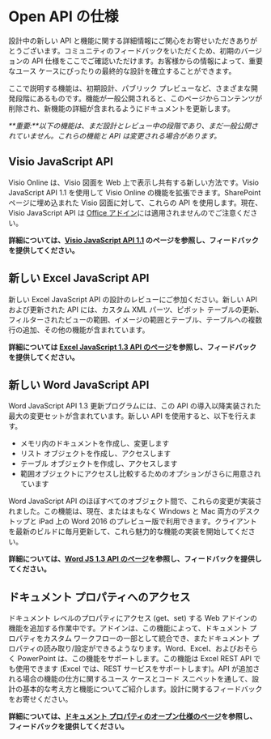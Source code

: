 # <a name="open-api-specifications"></a>Open API の仕様

設計中の新しい API と機能に関する詳細情報にご関心をお寄せいただきありがとうございます。コミュニティのフィードバックをいただくため、初期のバージョンの API 仕様をここでご確認いただけます。お客様からの情報によって、重要なユース ケースにぴったりの最終的な設計を確立することができます。 

ここで説明する機能は、初期設計、パブリック プレビューなど、さまざまな開発段階にあるものです。機能が一般公開されると、このページからコンテンツが削除され、新機能の詳細が含まれるようにドキュメントを更新します。 

_**重要:**以下の機能は、まだ設計とレビュー中の段階であり、まだ一般公開されていません。これらの機能と API は変更される場合があります。_

## <a name="visio-javascript-apis"></a>Visio JavaScript API
Visio Online は、Visio 図面を Web 上で表示し共有する新しい方法です。Visio JavaScript API 1.1 を使用して Visio Online の機能を拡張できます。SharePoint ページに埋め込まれた Visio 図面に対して、これらの API を使用します。現在、Visio JavaScript API は [Office アドイン](https://dev.office.com/docs/add-ins/overview/office-add-ins)には適用されませんのでご注意ください。

**詳細については、[Visio JavaScript API 1.1](https://github.com/OfficeDev/office-js-docs/tree/VisioJs_1.1_Openspec) のページを参照し、フィードバックを提供してください。**

## <a name="new-excel-javascript-apis"></a>新しい Excel JavaScript API
新しい Excel JavaScript API の設計のレビューにご参加ください。新しい API および更新された API には、カスタム XML パーツ、ピボット テーブルの更新、フィルターされたビューの範囲、イメージの範囲とテーブル、テーブルへの複数行の追加、その他の機能が含まれています。 

**詳細については [Excel JavaScript 1.3 API のページ](https://github.com/OfficeDev/office-js-docs/tree/ExcelJs_1.3_OpenSpec)を参照し、フィードバックを提供してください。**

## <a name="new-word-javascript-apis"></a>新しい Word JavaScript API
Word JavaScript API 1.3 更新プログラムには、この API の導入以降実装された最大の変更セットが含まれています。新しい API を使用すると、以下を行えます。 

* メモリ内のドキュメントを作成し、変更します
* リスト オブジェクトを作成し、アクセスします
* テーブル オブジェクトを作成し、アクセスします
* 範囲オブジェクトにアクセスし比較するためのオプションがさらに用意されています

Word JavaScript API のほぼすべてのオブジェクト間で、これらの変更が実装されました。この機能は、現在、またはまもなく Windows と Mac 両方のデスクトップと iPad 上の Word 2016 のプレビュー版で利用できます。クライアントを最新のビルドに毎月更新して、これら魅力的な機能の実装を開始してください。

**詳細については、[Word JS 1.3 API のページ](https://github.com/OfficeDev/office-js-docs/tree/WordJs_1.3_Openspec/word)を参照し、フィードバックを提供してください。**

## <a name="document-properties-access"></a>ドキュメント プロパティへのアクセス
ドキュメント レベルのプロパティにアクセス (get、set) する Web アドインの機能を追加する作業中です。アドインは、この機能によって、ドキュメント プロパティをカスタム ワークフローの一部として統合でき、またドキュメント プロパティの読み取り/設定ができるようなります。Word、Excel、およびおそらく PowerPoint は、この機能をサポートします。この機能は Excel REST API でも使用できます (Excel では、REST サービスをサポートします)。API が追加される場合の機能の仕方に関するユース ケースとコード スニペットを通して、設計の基本的な考え方と機能についてご紹介します。設計に関するフィードバックをお寄せください。 

**詳細については、[ドキュメント プロパティのオープン仕様のページ](https://github.com/OfficeDev/office-js-docs/tree/DocumentProperties_OpenSpec)を参照し、フィードバックを提供してください。**

